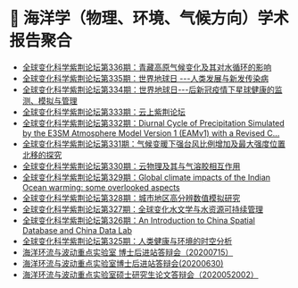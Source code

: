 # 🌊 海洋学（物理、环境、气候方向）学术报告聚合
<!-- BLOG-POST-LIST:START -->
- [全球变化科学紫荆论坛第336期：青藏高原气候变化及其对水循环的影响](http://www.dess.tsinghua.edu.cn/publish/ess/10541/2020/20200505091217916109982/20200505091217916109982_.html)
- [全球变化科学紫荆论坛第335期：世界地球日 ---人类发展与新发传染病](http://www.dess.tsinghua.edu.cn/publish/ess/10541/2020/20200417150739898570844/20200417150739898570844_.html)
- [全球变化科学紫荆论坛第334期：世界地球日---后新冠疫情下星球健康的监测、模拟与管理](http://www.dess.tsinghua.edu.cn/publish/ess/10541/2020/20200417142913759321900/20200417142913759321900_.html)
- [全球变化科学紫荆论坛第333期：云上紫荆论坛](http://www.dess.tsinghua.edu.cn/publish/ess/10541/2020/20200401152340147696638/20200401152340147696638_.html)
- [全球变化科学紫荆论坛第332期：Diurnal Cycle of Precipitation Simulated by the E3SM Atmosphere Model Version 1 (EAMv1) with a Revised C...](http://www.dess.tsinghua.edu.cn/publish/ess/10541/2020/20200106173013692724722/20200106173013692724722_.html)
- [全球变化科学紫荆论坛第331期：气候变暖下强台风比例增加及最大强度位置北移的探究](http://www.dess.tsinghua.edu.cn/publish/ess/10541/2020/20200106172333068891941/20200106172333068891941_.html)
- [全球变化科学紫荆论坛第330期：云物理及其与气溶胶相互作用](http://www.dess.tsinghua.edu.cn/publish/ess/10541/2019/20191220173047140621696/20191220173047140621696_.html)
- [全球变化科学紫荆论坛第329期：Global climate impacts of the Indian Ocean warming: some overlooked aspects](http://www.dess.tsinghua.edu.cn/publish/ess/10541/2019/20191216172516998406034/20191216172516998406034_.html)
- [全球变化科学紫荆论坛第328期：城市地区高分辨数值模拟研究](http://www.dess.tsinghua.edu.cn/publish/ess/10541/2019/20191209085326373730600/20191209085326373730600_.html)
- [全球变化科学紫荆论坛第327期：全球变化水文学与水资源可持续管理](http://www.dess.tsinghua.edu.cn/publish/ess/10541/2019/20191115133401049272156/20191115133401049272156_.html)
- [全球变化科学紫荆论坛第326期：An Introduction to China Spatial Database and China Data Lab](http://www.dess.tsinghua.edu.cn/publish/ess/10541/2019/20191104094601534134912/20191104094601534134912_.html)
- [全球变化科学紫荆论坛第325期：人类健康与环境的时空分析](http://www.dess.tsinghua.edu.cn/publish/ess/10541/2019/20191024162823740200422/20191024162823740200422_.html)
- [海洋环流与波动重点实验室 博士后进站答辩会（20200715）](http://klocw.qdio.cas.cn/xshd/202007/t20200716_569121.html)
- [海洋环流与波动重点实验室博士后进站答辩会(20200630)](http://klocw.qdio.cas.cn/xshd/202006/t20200629_566178.html)
- [海洋环流与波动重点实验室硕士研究生论文答辩会（2020052002）](http://klocw.qdio.cas.cn/xshd/202005/t20200518_559987.html)
<!-- BLOG-POST-LIST:END -->
